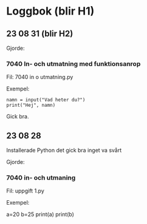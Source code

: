 Loggbok (blir H1)
=========================

23 08 31 (blir H2)
----------------
Gjorde:
### 7040 In- och utmatning med funktionsanrop
Fil: 7040 in o utmatning.py

Exempel:

    namn = input("Vad heter du?")
    print("Hej", namn)

Gick bra.



23 08 28 
-------

Installerade Python 
det gick bra
inget va svårt

Gjorde: 

### 7040 in- och utmaning
Fil: uppgift 1.py

Exempel:

a=20
b=25
print(a)
print(b)


